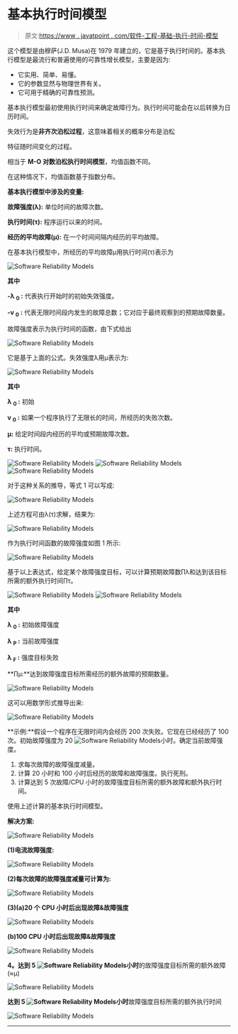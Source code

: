 # 基本执行时间模型

> 原文:[https://www . javatpoint . com/软件-工程-基础-执行-时间-模型](https://www.javatpoint.com/software-engineering-basic-execution-time-model)

这个模型是由穆萨(J.D. Musa)在 1979 年建立的，它是基于执行时间的。基本执行模型是最流行和普遍使用的可靠性增长模型，主要是因为:

*   它实用、简单、易懂。
*   它的参数显然与物理世界有关。
*   它可用于精确的可靠性预测。

基本执行模型最初使用执行时间来确定故障行为。执行时间可能会在以后转换为日历时间。

失效行为是**非齐次泊松过程**，这意味着相关的概率分布是泊松

特征随时间变化的过程。

相当于 **M-O 对数泊松执行时间模型**，均值函数不同。

在这种情况下，均值函数基于指数分布。

**基本执行模型中涉及的变量:**

**故障强度(λ):** 单位时间的故障次数。

**执行时间(τ):** 程序运行以来的时间。

**经历的平均故障(μ):** 在一个时间间隔内经历的平均故障。

在基本执行模型中，所经历的平均故障μ用执行时间(τ)表示为

![Software Reliability Models](../Images/2505f430fdd3088206d20274f18cb92e.png)

**其中**

**-λ <sub>0</sub> :** 代表执行开始时的初始失效强度。

**-v <sub>0</sub> :** 代表无限时间段内发生的故障总数；它对应于最终观察到的预期故障数量。

故障强度表示为执行时间的函数，由下式给出

![Software Reliability Models](../Images/a95e07563d053bc6cdf0aa912d07df0d.png)

它是基于上面的公式。失效强度λ用μ表示为:

![Software Reliability Models](../Images/c0de32bcd8d2fbc4fc12f4cc6cc4cb2b.png)

**其中**

**λ <sub>0</sub> :** 初始

**v <sub>0</sub> :** 如果一个程序执行了无限长的时间，所经历的失败次数。

**μ:** 给定时间段内经历的平均或预期故障次数。

**τ:** 执行时间。

![Software Reliability Models](../Images/7b3e11344365f46178020d4d5d13141f.png)
![Software Reliability Models](../Images/06ef4a389f3edf52f86faaa87a2000ef.png)
![Software Reliability Models](../Images/630d525704c222cbe7e50cdda76bf428.png)

对于这种关系的推导，等式 1 可以写成:

![Software Reliability Models](../Images/bbdf12bff06dd67ab343c933e4dd65e0.png)

上述方程可由λ(τ)求解，结果为:

![Software Reliability Models](../Images/2685d52fce266ae7c5252f46844cdf4f.png)

作为执行时间函数的故障强度如图 1 所示:

![Software Reliability Models](../Images/b94edc1e77a08782ee17786bdb04da68.png)

基于以上表达式，给定某个故障强度目标，可以计算预期故障数∏λ和达到该目标所需的额外执行时间∏τ。

![Software Reliability Models](../Images/3aff2fbd5ae8b76009af9986db3011af.png)
![Software Reliability Models](../Images/f820e4a2c100d7ae2f690097982e387a.png)

**其中**

**λ <sub>0</sub> :** 初始故障强度

**λ <sub>P</sub> :** 当前故障强度

**λ <sub>F</sub> :** 强度目标失败

**∏μ:**达到故障强度目标所需经历的额外故障的预期数量。

![Software Reliability Models](../Images/f54a2886862b25d3dfc9c1520f1f1079.png)

这可以用数学形式推导出来:

![Software Reliability Models](../Images/71fbcee653f01aff70dd695d647d4894.png)

**示例:**假设一个程序在无限时间内会经历 200 次失败。它现在已经经历了 100 次。初始故障强度为 20 ![Software Reliability Models](../Images/f2e4eaf344f4363165222c56448ae620.png)小时。确定当前故障强度。

1.  求每次故障的故障强度减量。
2.  计算 20 小时和 100 小时后经历的故障和故障强度。执行死刑。
3.  计算达到 5 次故障/CPU 小时的故障强度目标所需的额外故障和额外执行时间。

使用上述计算的基本执行时间模型。

**解决方案:**

![Software Reliability Models](../Images/c87f6d09b04898d5040361268a52d149.png)

**(1)电流故障强度:**

![Software Reliability Models](../Images/bdf6732984c10eb9d5cdc0a167b0e98c.png)

**(2)每次故障的故障强度减量可计算为:**

![Software Reliability Models](../Images/34c05d41e18649998e2be74364b7d80e.png)

**(3)(a)20 个 CPU 小时后出现故障&故障强度**

![Software Reliability Models](../Images/be666a20996a5ccdd4f4c9048afd5e3a.png)

**(b)100 CPU 小时后出现故障&故障强度**

![Software Reliability Models](../Images/d34e33ea3d5d9abfa4e47c43a08b06a1.png)

**4。达到 5 ![Software Reliability Models](../Images/f2e4eaf344f4363165222c56448ae620.png)小时**的故障强度目标所需的额外故障(≈μ)

![Software Reliability Models](../Images/9eeaf331cd5cadb31480c86cd9c5b51f.png)

**达到 5 ![Software Reliability Models](../Images/f2e4eaf344f4363165222c56448ae620.png)小时**故障强度目标所需的额外执行时间

![Software Reliability Models](../Images/372d0d809fb3dc0d9cf991fb84adce31.png)

* * *